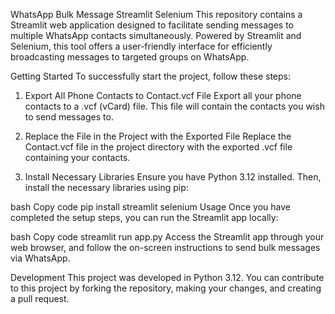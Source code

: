 WhatsApp Bulk Message Streamlit Selenium
This repository contains a Streamlit web application designed to facilitate sending messages to multiple WhatsApp contacts simultaneously. Powered by Streamlit and Selenium, this tool offers a user-friendly interface for efficiently broadcasting messages to targeted groups on WhatsApp.

Getting Started
To successfully start the project, follow these steps:

1. Export All Phone Contacts to Contact.vcf File
Export all your phone contacts to a .vcf (vCard) file. This file will contain the contacts you wish to send messages to.

2. Replace the File in the Project with the Exported File
Replace the Contact.vcf file in the project directory with the exported .vcf file containing your contacts.

3. Install Necessary Libraries
Ensure you have Python 3.12 installed. Then, install the necessary libraries using pip:

bash
Copy code
pip install streamlit selenium
Usage
Once you have completed the setup steps, you can run the Streamlit app locally:

bash
Copy code
streamlit run app.py
Access the Streamlit app through your web browser, and follow the on-screen instructions to send bulk messages via WhatsApp.

Development
This project was developed in Python 3.12. You can contribute to this project by forking the repository, making your changes, and creating a pull request.
